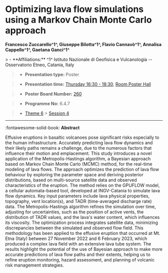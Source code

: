 # Optimizing lava flow simulations using a Markov Chain Monte Carlo approach

**Francesco Zuccarello^1^, Giuseppe Bilotta^1^, Flavio Cannavò^1^, Annalisa Cappello^1^, Gaetana Ganci^1^**

<!-- more -->> - **Affiliations:** ^1^ Istituto Nazionale di Geofisica e Vulcanologia -- Osservatorio Etneo, Catania, Italy 

> - **Presentation type:** Poster

> - **Presentation time:** [Thursday 16:30 - 18:30](../sessions_comparison.md#__tabbed_3_6), [Room Poster Hall](../maps_venue.md#__tabbed_1_1)

> - **Poster Board Number:** [260](../map_poster_boards.md#thursday)

> - **Programme No:** 6.4.7

> - [Theme 6](../theme6.md) > [Session 4](../sessions/session-6-4.md)

--- 

:fontawesome-solid-book: **Abstract**

Effusive eruptions in basaltic volcanoes pose significant risks especially to the human infrastructure. Accurately predicting lava flow dynamics and their likely paths remains a challenge, due to the numerous factors that influence their motion and emplacement. This study introduces a novel application of the Metropolis-Hastings algorithm, a Bayesian approach based on Markov Chain Monte Carlo (MCMC) method, for the real-time modeling of lava flows. The approach optimizes the prediction of lava flow behaviour by exploring the parameter space and deriving posterior distributions, based on multi-source satellite data and observed characteristics of the eruption.
The method relies on the GPUFLOW model, a cellular automata-based tool, developed at INGV-Catania to simulate lava flow dynamics. Key input parameters include lava physical properties, topography, vent location(s), and TADR (time-averaged discharge rate) data. The Metropolis-Hastings algorithm refines the simulation over time, adjusting for uncertainties, such as the position of active vents, the distribution of TADR values, and the lava's water content, which influences its viscosity. The optimization process integrates satellite data, minimizing discrepancies between the simulated and observed flow field.
This methodology has been applied to the effusive eruption that occurred at Mt. Etna (Italy) between 27 November 2022 and 6 February 2023, which produced a complex lava field with an extensive lava tube system. The results highlight the potential of the use of Bayesian approach to make more accurate predictions of lava flow paths and their extents, helping us to refine eruption monitoring, hazard assessment, and planning of volcanic risk management strategies.

